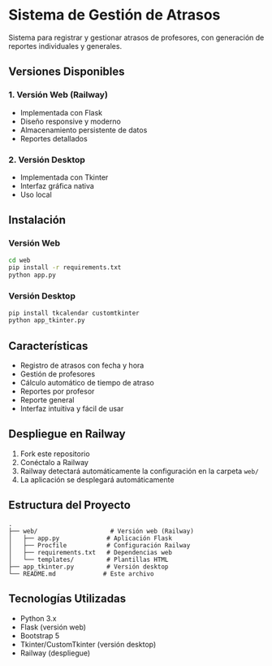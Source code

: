 # Sistema de Gestión de Atrasos

Sistema para registrar y gestionar atrasos de profesores, con generación de reportes individuales y generales.

## Versiones Disponibles

### 1. Versión Web (Railway)
- Implementada con Flask
- Diseño responsive y moderno
- Almacenamiento persistente de datos
- Reportes detallados

### 2. Versión Desktop
- Implementada con Tkinter
- Interfaz gráfica nativa
- Uso local

## Instalación

### Versión Web
```bash
cd web
pip install -r requirements.txt
python app.py
```

### Versión Desktop
```bash
pip install tkcalendar customtkinter
python app_tkinter.py
```

## Características

- Registro de atrasos con fecha y hora
- Gestión de profesores
- Cálculo automático de tiempo de atraso
- Reportes por profesor
- Reporte general
- Interfaz intuitiva y fácil de usar

## Despliegue en Railway

1. Fork este repositorio
2. Conéctalo a Railway
3. Railway detectará automáticamente la configuración en la carpeta `web/`
4. La aplicación se desplegará automáticamente

## Estructura del Proyecto

```
.
├── web/                    # Versión web (Railway)
│   ├── app.py             # Aplicación Flask
│   ├── Procfile           # Configuración Railway
│   ├── requirements.txt   # Dependencias web
│   └── templates/         # Plantillas HTML
├── app_tkinter.py         # Versión desktop
└── README.md             # Este archivo
```

## Tecnologías Utilizadas

- Python 3.x
- Flask (versión web)
- Bootstrap 5
- Tkinter/CustomTkinter (versión desktop)
- Railway (despliegue)

